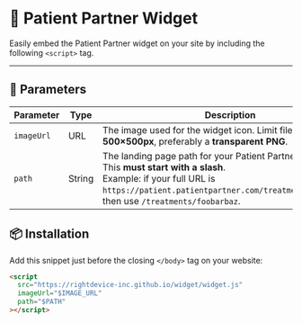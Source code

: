 # 🧩 Patient Partner Widget

Easily embed the Patient Partner widget on your site by including the following `<script>` tag.

---

## 🔧 Parameters

| Parameter  | Type   | Description                                                                                                                                                                                                             |
| ---------- | ------ | ----------------------------------------------------------------------------------------------------------------------------------------------------------------------------------------------------------------------- |
| `imageUrl` | URL    | The image used for the widget icon. Limit file dimensions to **500×500px**, preferably a **transparent PNG**.                                                                                                           |
| `path`     | String | The landing page path for your Patient Partner account. This **must start with a slash**. <br>Example: if your full URL is `https://patient.patientpartner.com/treatments/foobarbaz`, then use `/treatments/foobarbaz`. |

## 📦 Installation

Add this snippet just before the closing `</body>` tag on your website:

```html
<script
  src="https://rightdevice-inc.github.io/widget/widget.js"
  imageUrl="$IMAGE_URL"
  path="$PATH"
></script>
```
